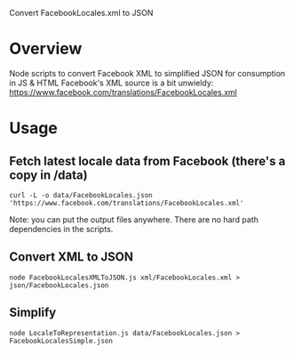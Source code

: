 Convert FacebookLocales.xml to JSON
# Overview 
Node scripts to convert Facebook XML to simplified JSON for consumption in JS &amp; HTML
Facebook's XML source is a bit unwieldy: https://www.facebook.com/translations/FacebookLocales.xml

# Usage

## Fetch latest locale data from Facebook  (there's a copy in /data)
    curl -L -o data/FacebookLocales.json 'https://www.facebook.com/translations/FacebookLocales.xml'

Note: you can put the output files anywhere. There are no hard path dependencies in the scripts.

## Convert XML to JSON
    node FacebookLocalesXMLToJSON.js xml/FacebookLocales.xml > json/FacebookLocales.json

## Simplify
    node LocaleToRepresentation.js data/FacebookLocales.json > FacebookLocalesSimple.json
